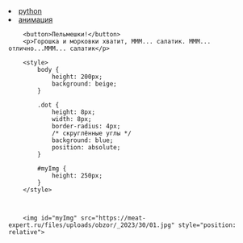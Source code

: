 <li><a href="https://pythontutor.com/render.html#mode=display/"> python </a></li>


<li><a href="https://jsitor.com/">анимация</a></li>


<html>

<head></head>

<body>
	<p style="text-align: center">

		<button>Пельмешки!</button>
		<p>Горошка и морковки хватит, МММ... салатик. МММ... отлично...МММ... салатик</p>

		<style>
			body {
				height: 200px;
				background: beige;
			}

			.dot {
				height: 8px;
				width: 8px;
				border-radius: 4px;
				/* скруглённые углы */
				background: blue;
				position: absolute;
			}

			#myImg {
				height: 250px;
			}
		</style>



		<img id="myImg" src="https://meat-expert.ru/files/uploads/obzor/_2023/30/01.jpg" style="position: relative">

</p>
		<script>
			var cat = document.querySelector("img");
var angle = 0, lastTime = null;
function animate(time) {
if (lastTime != null)
angle += (time - lastTime) * 0.002;
lastTime = time;
cat.style.top = (Math.cos(angle) * 50      ) + "px";
cat.style.left = (Math.sin(angle) * 100) + "px";
requestAnimationFrame(animate);
}

var button = document.querySelector("button");
button.addEventListener("click", function() {
alert("Ouch!!!!");
});

document.getElementById('myImg').onclick = myFunction;

function myFunction() {
  alert('ouch!!!');
}


requestAnimationFrame(animate);





		</script>
		<script type="text/javascript">





		</script>



  
		<script>

function myFunction() {
  alert('Ouch!!!');
}


requestAnimationFrame(animate1);





		</script>
		<script type="text/javascript">



<li><a href="https://jsitor.com/">анимация</a></li>

		</script>
</body>
</html>





                                    
